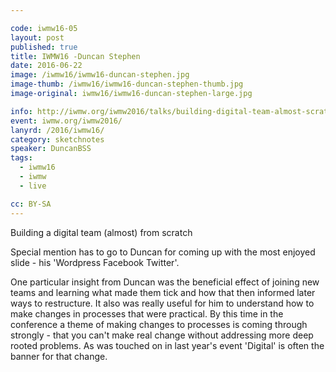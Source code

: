 ```yaml
---

code: iwmw16-05
layout: post
published: true
title: IWMW16 -Duncan Stephen
date: 2016-06-22
image: /iwmw16/iwmw16-duncan-stephen.jpg
image-thumb: /iwmw16/iwmw16-duncan-stephen-thumb.jpg
image-original: iwmw16/iwmw16-duncan-stephen-large.jpg

info: http://iwmw.org/iwmw2016/talks/building-digital-team-almost-scratch/
event: iwmw.org/iwmw2016/
lanyrd: /2016/iwmw16/
category: sketchnotes
speaker: DuncanBSS
tags:
  - iwmw16
  - iwmw
  - live

cc: BY-SA
---
```


Building a digital team (almost) from scratch

Special mention has to go to Duncan for coming up with the most enjoyed slide - his 'Wordpress Facebook Twitter'.

One particular insight from Duncan was the beneficial effect of joining new teams and learning what made them tick and how that then informed later ways to restructure. It also was really useful for him to understand how to make changes in processes that were practical. By this time in the conference a theme of making changes to processes is coming through strongly - that you can't make real change without addressing more deep rooted problems. As was touched on in last year's event 'Digital' is often the banner for that change.
